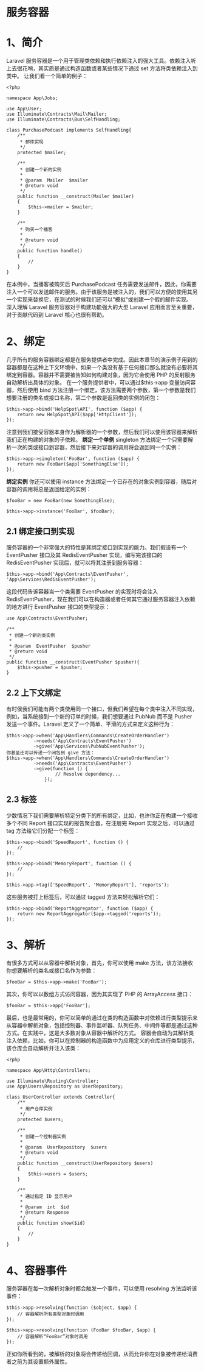 # 服务容器

# 1、简介
Laravel 服务容器是一个用于管理类依赖和执行依赖注入的强大工具。依赖注入听上去很花哨，其实质是通过构造函数或者某些情况下通过 set 方法将类依赖注入到类中。
让我们看一个简单的例子：

```
<?php

namespace App\Jobs;

use App\User;
use Illuminate\Contracts\Mail\Mailer;
use Illuminate\Contracts\Bus\SelfHandling;

class PurchasePodcast implements SelfHandling{
    /**
     * 邮件实现
     */
    protected $mailer;

    /**
     * 创建一个新的实例
     *
     * @param  Mailer  $mailer
     * @return void
     */
    public function __construct(Mailer $mailer)
    {
        $this->mailer = $mailer;
    }

    /**
     * 购买一个播客
     *
     * @return void
     */
    public function handle()
    {
        //
    }
}
```

在本例中，当播客被购买后 PurchasePodcast 任务需要发送邮件，因此，你需要注入一个可以发送邮件的服务。由于该服务是被注入的，我们可以方便的使用其另一个实现来替换它，在测试的时候我们还可以”模拟“或创建一个假的邮件实现。
深入理解 Laravel 服务容器对于构建功能强大的大型 Laravel 应用而言至关重要，对于贡献代码到 Laravel 核心也很有帮助。
# 2、绑定
几乎所有的服务容器绑定都是在服务提供者中完成。因此本章节的演示例子用到的容器都是在这种上下文环境中，如果一个类没有基于任何接口那么就没有必要将其绑定到容器。容器并不需要被告知如何构建对象，因为它会使用 PHP 的反射服务自动解析出具体的对象。
在一个服务提供者中，可以通过$this->app 变量访问容器，然后使用 bind 方法注册一个绑定，该方法需要两个参数，第一个参数是我们想要注册的类名或接口名称，第二个参数是返回类的实例的闭包：

```
$this->app->bind('HelpSpot\API', function ($app) {
    return new HelpSpot\API($app['HttpClient']);
});
```

注意到我们接受容器本身作为解析器的一个参数，然后我们可以使用该容器来解析我们正在构建的对象的子依赖。
**绑定一个单例**
singleton 方法绑定一个只需要解析一次的类或接口到容器，然后接下来对容器的调用将会返回同一个实例：

```
$this->app->singleton('FooBar', function ($app) {
    return new FooBar($app['SomethingElse']);
});
```

**绑定实例**
你还可以使用 instance 方法绑定一个已存在的对象实例到容器，随后对容器的调用将总是返回给定的实例：

```
$fooBar = new FooBar(new SomethingElse);

$this->app->instance('FooBar', $fooBar);
```

## 2.1 绑定接口到实现
服务容器的一个非常强大的特性是其绑定接口到实现的能力。我们假设有一个 EventPusher 接口及其 RedisEventPusher 实现，编写完该接口的 RedisEventPusher 实现后，就可以将其注册到服务容器：

```
$this->app->bind('App\Contracts\EventPusher', 'App\Services\RedisEventPusher');
```

这段代码告诉容器当一个类需要 EventPusher 的实现时将会注入 RedisEventPusher，现在我们可以在构造器或者任何其它通过服务容器注入依赖的地方进行 EventPusher 接口的类型提示：

```
use App\Contracts\EventPusher;

/**
 * 创建一个新的类实例
 *
 * @param  EventPusher  $pusher
 * @return void
 */
public function __construct(EventPusher $pusher){
    $this->pusher = $pusher;
}
```

## 2.2 上下文绑定
有时侯我们可能有两个类使用同一个接口，但我们希望在每个类中注入不同实现，例如，当系统接到一个新的订单的时候，我们想要通过 PubNub 而不是 Pusher 发送一个事件。Laravel 定义了一个简单、平滑的方式来定义这种行为：

```
$this->app->when('App\Handlers\Commands\CreateOrderHandler')
          ->needs('App\Contracts\EventPusher')
          ->give('App\Services\PubNubEventPusher');
你甚至还可以传递一个闭包到 give 方法：
$this->app->when('App\Handlers\Commands\CreateOrderHandler')
          ->needs('App\Contracts\EventPusher')
          ->give(function () {
                  // Resolve dependency...
              });
```

## 2.3 标签
少数情况下我们需要解析特定分类下的所有绑定，比如，也许你正在构建一个接收多个不同 Report 接口实现的报告聚合器，在注册完 Report 实现之后，可以通过 tag 方法给它们分配一个标签：

```
$this->app->bind('SpeedReport', function () {
    //
});

$this->app->bind('MemoryReport', function () {
    //
});

$this->app->tag(['SpeedReport', 'MemoryReport'], 'reports');
```

这些服务被打上标签后，可以通过 tagged 方法来轻松解析它们：

```
$this->app->bind('ReportAggregator', function ($app) {
    return new ReportAggregator($app->tagged('reports'));
});
```

# 3、解析
有很多方式可以从容器中解析对象，首先，你可以使用 make 方法，该方法接收你想要解析的类名或接口名作为参数：

```
$fooBar = $this->app->make('FooBar');
```

其次，你可以以数组方式访问容器，因为其实现了 PHP 的 ArrayAccess 接口：

```
$fooBar = $this->app['FooBar'];
```

最后，也是最常用的，你可以简单的通过在类的构造函数中对依赖进行类型提示来从容器中解析对象，包括控制器、事件监听器、队列任务、中间件等都是通过这种方式。在实践中，这是大多数对象从容器中解析的方式。
容器会自动为其解析类注入依赖，比如，你可以在控制器的构造函数中为应用定义的仓库进行类型提示，该仓库会自动解析并注入该类：

```
<?php

namespace App\Http\Controllers;

use Illuminate\Routing\Controller;
use App\Users\Repository as UserRepository;

class UserController extends Controller{
    /**
     * 用户仓库实例
     */
    protected $users;

    /**
     * 创建一个控制器实例
     *
     * @param  UserRepository  $users
     * @return void
     */
    public function __construct(UserRepository $users)
    {
        $this->users = $users;
    }

    /**
     * 通过指定 ID 显示用户
     *
     * @param  int  $id
     * @return Response
     */
    public function show($id)
    {
        //
    }
}
```

# 4、容器事件
服务容器在每一次解析对象时都会触发一个事件，可以使用 resolving 方法监听该事件：

```
$this->app->resolving(function ($object, $app) {
    // 容器解析所有类型对象时调用
});

$this->app->resolving(function (FooBar $fooBar, $app) {
    // 容器解析“FooBar”对象时调用
});
```

正如你所看到的，被解析的对象将会传递给回调，从而允许你在对象被传递给消费者之前为其设置额外属性。